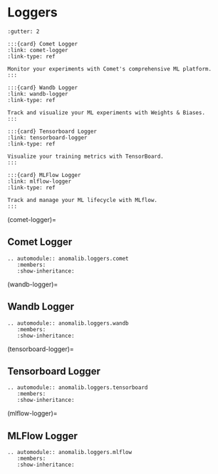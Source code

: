 # Loggers

```{grid} 2
:gutter: 2

:::{card} Comet Logger
:link: comet-logger
:link-type: ref

Monitor your experiments with Comet's comprehensive ML platform.
:::

:::{card} Wandb Logger
:link: wandb-logger
:link-type: ref

Track and visualize your ML experiments with Weights & Biases.
:::

:::{card} Tensorboard Logger
:link: tensorboard-logger
:link-type: ref

Visualize your training metrics with TensorBoard.
:::

:::{card} MLFlow Logger
:link: mlflow-logger
:link-type: ref

Track and manage your ML lifecycle with MLflow.
:::
```

(comet-logger)=

## Comet Logger

```{eval-rst}
.. automodule:: anomalib.loggers.comet
   :members:
   :show-inheritance:
```

(wandb-logger)=

## Wandb Logger

```{eval-rst}
.. automodule:: anomalib.loggers.wandb
   :members:
   :show-inheritance:
```

(tensorboard-logger)=

## Tensorboard Logger

```{eval-rst}
.. automodule:: anomalib.loggers.tensorboard
   :members:
   :show-inheritance:
```

(mlflow-logger)=

## MLFlow Logger

```{eval-rst}
.. automodule:: anomalib.loggers.mlflow
   :members:
   :show-inheritance:
```
